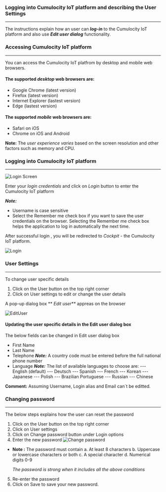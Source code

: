 ### Logging into Cumulocity IoT platform and describing the User Settings
-------------------------------------------------------------------------------------
The instructions explain how an user can **_log-in_** to the Cumulocity IoT platform and also use **_Edit user dialog_** functionality.

### Accessing Cumulocity IoT platform 
--------------------------------------------------------------------------------------------
You can access the Cumulocity IoT platfrom by desktop and mobile web browsers.

#### The supported **_desktop_** web browsers are:
- Google Chrome (latest version)
- Firefox (latest version)
- Internet Explorer (lastest version)
- Edge (lastest version)

#### The supported **_mobile_** web browsers are:
- Safari on iOS 
- Chrome on iOS and Android

**Note:** The _user experience varies_ based on the screen resolution and other factors such as memory and CPU.

### Logging into Cumulocity IoT platform
---------------------------------------------------------------------------------------------
![Login Screen](images/Cumolocity_IoT_Login_Page_1.png=250X250)

Enter your _login credentials_ and click on _Login_ button to enter the Cumulocity IoT platform 

**_Note:_** 
- Username is case sensitive
- Select the Remember me check box if you want to save the user credentials on the browser. Selecting the Remember me check box helps the application to log in automatically the next time. 


After successful login , you will be redirected to _Cockpit_ - the Cumulocity IoT platform.

![Login](images/Login_page_2.png=250X250)


### User Settings 
------------------------------------------------------------------------------------------
To change user specific details 

1. Click on the User button on the top right corner 
2. Click on User settings to edit or change the user details 

A pop-up dialog box ** _Edit user_** appreas on the browser 

![EditUser](images/EditUser_3.png=250X250)

#### Updating the user specific details in the Edit user dialog box
The below fields can be changed in Edit user dialog box
- First Name
- Last Name
- Telephone 
    **_Note:_** A country code must be entered before the full national phone number
- Language
 **_Note:_** The list of available languages to choose are:
--- English (default)
--- Deutsch
--- Spanish
--- French
--- Korean
--- Japanese
--- Polish
--- Brazilian Portuguese
--- Russian
--- Chinese 

**Comment:**  Assuming Username, Login alias and Email can´t be editted.


### Changing password
--------------------------------------------------------------------------
The below steps explains how the user can reset the password 

1. Click on the User button on the top right corner 
2. Click on User settings 
3. Click on Change password button under Login options
4. Enter the new password
![Change password](images/ChangePassword_4.png=250X250)

* **Note :** The password must contain
a. At least 8 characters
b. Uppercase or lowercase characters or both
c. A special character
d. Numerical digits 0-9

	_The password is strong when it includes all the above conditions_

5. Re-enter the password 
6. Click on Save to save your new password.



